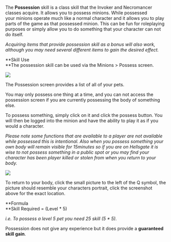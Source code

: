 The **Possession** skill is a class skill that the Invoker and Necromancer classes acquire. It allows you to possess minions. While possessed your minions operate much like a normal character and it allows you to play parts of the game as that possessed minion. This can be fun for roleplaying purposes or simply allow you to do something that your character can not do itself.

_Acquiring items that provide possession skill as a bonus will also work, although you may need several different items to gain the desired effect._

**Skill Use  
**The possession skill can be used via the Minions > Possess screen.

[![](https://lohcdn.com/images/t_possession.jpg)](https://lohcdn.com/images/possession.jpg)

The Possession screen provides a list of all of your pets.

You may only possess one thing at a time, and you can not access the possession screen if you are currently possessing the body of something else.

To possess something, simply click on it and click the possess button. You will then be logged into the minion and have the ability to play it as if you would a character.

_Please note some functions that are available to a player are not available while possessed this is intentional. Also when you possess something your own body will remain visible for 15minutes so if you are on Hellsgate it is wise to not possess something in a public spot or you may find your character has been player killed or stolen from when you return to your body._

_[![](https://lohcdn.com/images/t_possession1.jpg)](https://lohcdn.com/images/possession1.jpg)_

To return to your body, click the small picture to the left of the Q symbol, the picture should resemble your characters portrait, click the screenshot above for the exact location.

**Formula  
**Skill Required = (Level \* 5)

_i.e. To possess a level 5 pet you need 25 skill (5 \* 5)._

Possession does not give any experience but it does provide a **guaranteed skill gain**.
